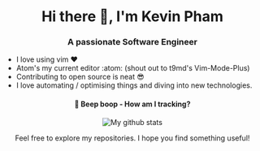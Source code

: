 <h1 align="center">Hi there 👋, I'm Kevin Pham</h1>
<h3 align="center">A passionate Software Engineer</h3>

- I love using vim ❤️
- Atom's my current editor :atom: (shout out to t9md's Vim-Mode-Plus)
- Contributing to open source is neat 😎
- I love automating / optimising things and diving into new technologies.




<h4 align="center">🤖 Beep boop - How am I tracking?</h4>
<p align="center">
  <img src="https://github-readme-stats.vercel.app/api?username=keevan&count_private=true&show_icons=true&hide=stars&custom_title=My%20stats&theme=synthwave&border_radius=6" alt="My github stats" /> 
</p>
<p align="center">Feel free to explore my repositories. I hope you find something useful!</p>
<!--
![Top Langs](https://github-readme-stats.vercel.app/api/top-langs/?username=keevan&layout=compact&border_radius=6&theme=synthwave&custom_title=My%20languages)

TODO: put more useful repos at the top

**keevan/keevan** is a ✨ _special_ ✨ repository because its `README.md` (this file) appears on your GitHub profile.

Here are some ideas to get you started:

- 🔭 I’m currently working on ...
- 🌱 I’m currently learning ...
- 👯 I’m looking to collaborate on ...
- 🤔 I’m looking for help with ...
- 💬 Ask me about ...
- 📫 How to reach me: ...
- 😄 Pronouns: ...
- ⚡ Fun fact: ...
-->
